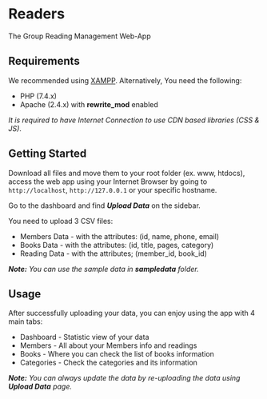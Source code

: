 # Readers

The Group Reading Management Web-App

## Requirements

We recommended using [XAMPP](https://www.apachefriends.org/index.html). Alternatively, You need the following:
 * PHP (7.4.x)
 * Apache (2.4.x) with **rewrite_mod** enabled

 *It is required to have Internet Connection to use CDN based libraries (CSS & JS)*.

## Getting Started

Download all files and move them to your root folder (ex. www, htdocs), access the web app using your Internet Browser by going to ``http://localhost``, ``http://127.0.0.1`` or your specific hostname.

Go to the dashboard and find ***Upload Data*** on the sidebar.

You need to upload 3 CSV files:
* Members Data - with the attributes: (id, name, phone, email)
* Books Data - with the attributes: (id, title, pages, category)
* Reading Data - with the attributes; (member_id, book_id)

***Note:** You can use the sample data in **sampledata** folder.*

## Usage
After successfully uploading your data, you can enjoy using the app with 4 main tabs:
* Dashboard - Statistic view of your data
* Members - All about your Members info and readings
* Books - Where you can check the list of books information
* Categories - Check the categories and its information

***Note:** You can always update the data by re-uploading the data using ***Upload Data*** page.*

